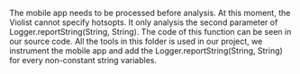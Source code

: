 The mobile app needs to be processed before analysis. At this moment, the Violist cannot specify hotsopts. It only analysis the second parameter of Logger.reportString(String, String). The code of this function can be seen in our source code. All the tools in this folder is used in our project, we instrument the mobile app and add the Logger.reportString(String, String) for every non-constant string variables. 

